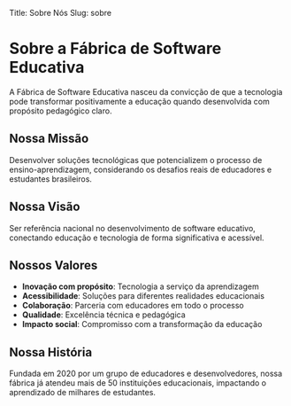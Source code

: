 Title: Sobre Nós
Slug: sobre

# Sobre a Fábrica de Software Educativa

A Fábrica de Software Educativa nasceu da convicção de que a tecnologia pode transformar positivamente a educação quando desenvolvida com propósito pedagógico claro.

## Nossa Missão

Desenvolver soluções tecnológicas que potencializem o processo de ensino-aprendizagem, considerando os desafios reais de educadores e estudantes brasileiros.

## Nossa Visão

Ser referência nacional no desenvolvimento de software educativo, conectando educação e tecnologia de forma significativa e acessível.

## Nossos Valores

- **Inovação com propósito**: Tecnologia a serviço da aprendizagem
- **Acessibilidade**: Soluções para diferentes realidades educacionais
- **Colaboração**: Parceria com educadores em todo o processo
- **Qualidade**: Excelência técnica e pedagógica
- **Impacto social**: Compromisso com a transformação da educação

## Nossa História

Fundada em 2020 por um grupo de educadores e desenvolvedores, nossa fábrica já atendeu mais de 50 instituições educacionais, impactando o aprendizado de milhares de estudantes.